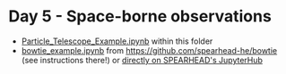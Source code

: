 # Day 5 - Space-borne observations
- [Particle_Telescope_Example.ipynb](https://github.com/spearhead-he/MSc-course-2025/blob/main/Space-borne_observations/Particle_Telescope_Example.ipynb) within this folder
- [bowtie_example.ipynb](https://github.com/spearhead-he/bowtie) from https://github.com/spearhead-he/bowtie (see instructions there!) or [directly on SPEARHEAD's JupyterHub](https://jupyterhub.spearhead-he.eu/hub/user-redirect/git-pull?repo=https%3A%2F%2Fgithub.com%2Fspearhead-he%2Fbowtie&urlpath=lab%2Ftree%2Fbowtie%2Fbowtie_example.ipynb&branch=main)
